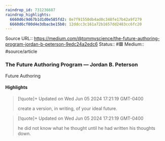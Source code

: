 ```yaml
---
raindrop_id: 731236687
raindrop_highlights:
  6660d6c9d67b1d1d0e585fd2: 8e7f91550db4ad0c348fe17b42a9f279
  6660d6cf00d4e3dbacbe15b0: 12ddcc3c161a72b1657dd2483cc6fc20
---
```


Source URL:: https://medium.com/@tommyscience/the-future-authoring-program-jordan-b-peterson-9edc24a2edc6
Status:: #🟥
Medium:: #source/article


### The Future Authoring Program — Jordan B. Peterson

Future Authoring

#### Highlights

> [!quote]+ Updated on Wed Jun 05 2024 17:21:19 GMT-0400
>
> create a version, in writing, of your ideal future.

> [!quote]+ Updated on Wed Jun 05 2024 17:21:19 GMT-0400
>
> he did not know what he thought until he had written his thoughts down.
